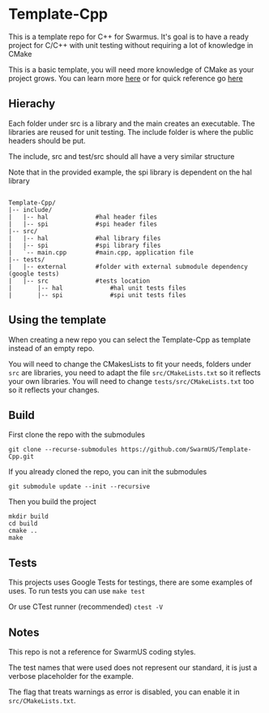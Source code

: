 # Template-Cpp

This is a template repo for C++ for Swarmus.
It's goal is to have a ready project for C/C++ with unit testing without requiring a lot of knowledge in CMake 

This is a basic template, you will need more knowledge of CMake as your project grows. You can learn more [here](https://cmake.org/cmake/help/latest/guide/tutorial/index.html) or for quick reference go [here](https://learnxinyminutes.com/docs/cmake/)

## Hierachy

Each folder under src is a library and the main creates an executable.
The libraries are reused for unit testing.
The include folder is where the public headers should be put.

The include, src and test/src should all have a very similar structure

Note that in the provided example, the spi library is dependent on the hal library

````

Template-Cpp/
|-- include/
|   |-- hal             #hal header files
|   |-- spi             #spi header files
|-- src/
|   |-- hal             #hal library files
|   |-- spi             #spi library files
|   `-- main.cpp        #main.cpp, application file
|-- tests/
|   |-- external        #folder with external submodule dependency (google tests)
|   |-- src             #tests location
|       |-- hal             #hal unit tests files
|       |-- spi             #spi unit tests files

````

## Using the template
When creating a new repo you can select the Template-Cpp as template instead of an empty repo.

You will need to change the CMakesLists to fit your needs, folders under `src` are libraries, you need to adapt the file `src/CMakeLists.txt` so it reflects your own libraries. You will need to change `tests/src/CMakeLists.txt` too so it reflects your changes. 

## Build
First clone the repo with the submodules

```git clone --recurse-submodules https://github.com/SwarmUS/Template-Cpp.git```

If you already cloned the repo, you can init the submodules 

```git submodule update --init --recursive```

Then you build the project

```
mkdir build
cd build 
cmake ..
make
```

## Tests

This projects uses Google Tests for testings, there are some examples of uses.
To run tests you can use 
```make test```

Or use CTest runner (recommended)
```ctest -V```

## Notes

This repo is not a reference for SwarmUS coding styles.


The test names that were used does not represent our standard, it is just a verbose placeholder for the example.


The flag that treats warnings as error is disabled, you can enable it in `src/CMakeLists.txt`.